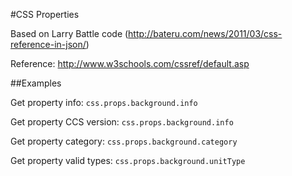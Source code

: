 #CSS Properties

Based on Larry Battle code (http://bateru.com/news/2011/03/css-reference-in-json/)

Reference: http://www.w3schools.com/cssref/default.asp

##Examples

Get property info: `css.props.background.info`

Get property CCS version: `css.props.background.info`

Get property category: `css.props.background.category`

Get property valid types: `css.props.background.unitType`